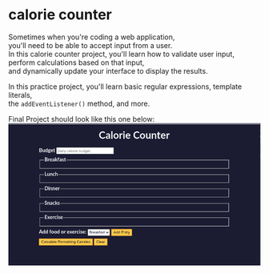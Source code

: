 # calorie counter

Sometimes when you're coding a web application,  
you'll need to be able to accept input from a user.  
In this calorie counter project, you'll learn how to validate user input,  
perform calculations based on that input,  
and dynamically update your interface to display the results.  

In this practice project, you'll learn basic regular expressions, template literals,  
the `addEventListener()` method, and more.  

Final Project should look like this one below:
<img src="../FinalProjectsImages/finalproject2.png">
